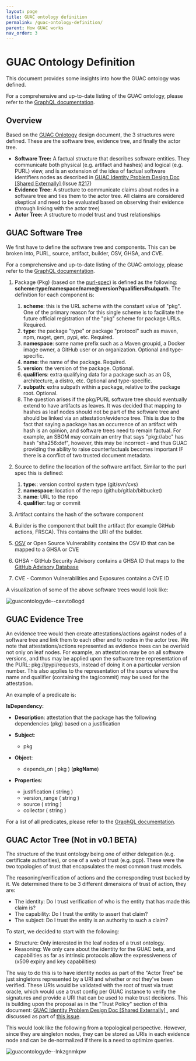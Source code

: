 ```yaml
---
layout: page
title: GUAC ontology definition
permalink: /guac-ontology-definition/
parent: How GUAC works
nav_order: 3
---
```


# GUAC Ontology Definition

This document provides some insights into how the GUAC ontology was defined.

For a comprehensive and up-to-date listing of the GUAC ontology, please refer to
the
[GraphQL documentation](https://github.com/guacsec/guac/blob/main/docs/GraphQL.md).

## Overview

Based on the [GUAC Onlotogy](./ontology.md) design document, the 3 structures
were defined. These are the software tree, evidence tree, and finally the actor
tree.

- **Software Tree:** A factual structure that describes software entities. They
  communicate both physical (e.g. artifact and hashes) and logical (e.g. PURL)
  view, and is an extension of the idea of factual software identifiers nodes as
  described in
  [GUAC Identity Problem Design Doc [Shared Externally] ](https://docs.google.com/document/d/1BUEi7q2i-KXlAhsh1adYvL1fkWN-q8FrgLyEre7c5kg/edit?resourcekey=0-02sC5-9IbTfwJckze_CDQw)(Issue
  [#217](https://github.com/guacsec/guac/issues/217))
- **Evidence Tree:** A structure to communicate claims about nodes in a software
  tree and ties them to the actor tree. All claims are considered skeptical and
  need to be evaluated based on observing their evidence (through linking with
  the actor tree)
- **Actor Tree:** A structure to model trust and trust relationships

## GUAC Software Tree

We first have to define the software tree and components. This can be broken
into, PURL, source, artifact, builder, OSV, GHSA, and CVE.

For a comprehensive and up-to-date listing of the GUAC ontology, please refer to
the
[GraphQL documentation](https://github.com/guacsec/guac/blob/main/docs/GraphQL.md).

1.  Package (Pkg) (based on the
    [purl-spec](https://github.com/package-url/purl-spec)) is defined as the
    following: **scheme:type/namespace/name@version?qualifiers#subpath**. The
    definition for each component is:

    1.  **scheme**: this is the URL scheme with the constant value of "pkg". One
        of the primary reason for this single scheme is to facilitate the future
        official registration of the "pkg" scheme for package URLs. Required.
    1.  **type**: the package "type" or package "protocol" such as maven, npm,
        nuget, gem, pypi, etc. Required.
    1.  **namespace**: some name prefix such as a Maven groupid, a Docker image
        owner, a GitHub user or an organization. Optional and type-specific.
    1.  **name**: the name of the package. Required.
    1.  **version**: the version of the package. Optional.
    1.  **qualifiers**: extra qualifying data for a package such as an OS,
        architecture, a distro, etc. Optional and type-specific.
    1.  **subpath**: extra subpath within a package, relative to the package
        root. Optional.
    1.  The question arises if the pkg/PURL software tree should eventually
        extend to have artifacts as leaves. It was decided that mapping to
        hashes as leaf nodes should not be part of the software tree and should
        be linked via an attestation/evidence tree. This is due to the fact that
        saying a package has an occurrence of an artifact with hash is an
        opinion, and software trees need to remain factual. For example, an SBOM
        may contain an entry that says "pkg://abc" has hash "sha256:def",
        however, this may be incorrect - and thus GUAC providing the ability to
        raise counterfactuals becomes important IF there is a conflict of two
        trusted document metadata.

2.  Source to define the location of the software artifact. Similar to the purl
    spec this is defined:
    1.  **type:**: version control system type (git/svn/cvs)
    1.  **namespace**: location of the repo (github/gitlab/bitbucket)
    1.  **name**: URL to the repo
    1.  **qualifier**: tag or commit
3.  Artifact contains the hash of the software component
4.  Builder is the component that built the artifact (for example GitHub
    actions, FRSCA). This contains the URI of the builder.
5.  [OSV](https://osv.dev/) or Open Source Vulnerability contains the OSV ID
    that can be mapped to a GHSA or CVE
6.  GHSA - GitHub Security Advisory contains a GHSA ID that maps to the
    [GitHub Advisory Database](https://github.com/advisories)
7.  CVE - Common Vulnerabilities and Exposures contains a CVE ID

A visualization of some of the above software trees would look like:

![guacontologyde--caxvto8ogd](https://user-images.githubusercontent.com/3060102/233416367-2eab415e-7a79-4e58-b43c-6f590f60b916.png)

## GUAC Evidence Tree

An evidence tree would then create attestations/actions against nodes of a
software tree and link them to each other and to nodes in the actor tree. We
note that attestations/actions represented as evidence trees can be overlaid not
only on leaf nodes. For example, an attestation may be on all software versions,
and thus may be applied upon the software tree representation of the PURL:
pkg://pypi/requests, instead of doing it on a particular version number. This
also applies to the representation of the source where the name and qualifier
(containing the tag/commit) may be used for the attestation.

An example of a predicate is:

**IsDependency:**

- **Description**: attestation that the package has the following dependencies
  (pkg) based on a justification

- **Subject**:
  - pkg
- **Object**:
  - depends_on ( pkg ) (**pkgName**)
- **Properties**:
  - justification ( string )
  - version_range ( string )
  - source ( string )
  - collector ( string )

For a list of all predicates, please refer to the
[GraphQL documentation](https://github.com/guacsec/guac/blob/main/docs/GraphQL.md).

## GUAC Actor Tree (Not in v0.1 BETA)

The structure of the trust ontology being one of either delegation (e.g.
certificate authorities), or one of a web of trust (e.g. pgp). These were the
two topologies of trust that encapsulates the most common trust models.

The reasoning/verification of actions and the corresponding trust backed by it.
We determined there to be 3 different dimensions of trust of action, they are:

- The identity: Do I trust verification of who is the entity that has made this
  claim is?
- The capability: Do I trust the entity to assert that claim?
- The subject: Do I trust the entity is an authority to such a claim?

To start, we decided to start with the following:

- Structure: Only interested in the leaf nodes of a trust ontology.
- Reasoning: We only care about the identity for the GUAC beta, and capabilities
  as far as intrinsic protocols allow the expressiveness of (x509 expiry and key
  capabilities)

The way to do this is to have identity nodes as part of the "Actor Tree" be just
singletons represented by a URI and whether or not they've been verified. These
URIs would be validated with the root of trust via trust oracle, which would use
a trust config per GUAC instance to verify the signatures and provide a URI that
can be used to make trust decisions. This is building upon the proposal as in
the "Trust Policy" section of this document:
[GUAC Identity Problem Design Doc [Shared Externally] ](https://docs.google.com/document/d/1BUEi7q2i-KXlAhsh1adYvL1fkWN-q8FrgLyEre7c5kg/edit?resourcekey=0-02sC5-9IbTfwJckze_CDQw#heading=h.h9kfextfhlqn),
and discussed as part of
[this issue](https://github.com/guacsec/guac/issues/75).

This would look like the following from a topological perspective. However,
since they are singleton nodes, they can be stored as URIs in each evidence node
and can be de-normalized if there is a need to optimize queries.

![guacontologyde--lnkzgnmkpw](https://user-images.githubusercontent.com/3060102/233416389-e655067a-5b73-4616-b834-80473fbe913f.png)
